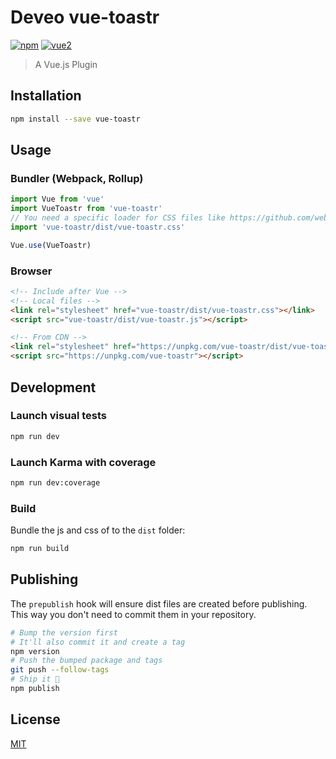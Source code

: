 # Deveo vue-toastr

[![npm](https://img.shields.io/npm/v/vue-toastr.svg)](https://www.npmjs.com/package/vue-toastr) [![vue2](https://img.shields.io/badge/vue-2.x-brightgreen.svg)](https://vuejs.org/)

> A Vue.js Plugin

## Installation

```bash
npm install --save vue-toastr
```

## Usage

### Bundler (Webpack, Rollup)

```js
import Vue from 'vue'
import VueToastr from 'vue-toastr'
// You need a specific loader for CSS files like https://github.com/webpack/css-loader
import 'vue-toastr/dist/vue-toastr.css'

Vue.use(VueToastr)
```

### Browser

```html
<!-- Include after Vue -->
<!-- Local files -->
<link rel="stylesheet" href="vue-toastr/dist/vue-toastr.css"></link>
<script src="vue-toastr/dist/vue-toastr.js"></script>

<!-- From CDN -->
<link rel="stylesheet" href="https://unpkg.com/vue-toastr/dist/vue-toastr.css"></link>
<script src="https://unpkg.com/vue-toastr"></script>
```

## Development

### Launch visual tests

```bash
npm run dev
```

### Launch Karma with coverage

```bash
npm run dev:coverage
```

### Build

Bundle the js and css of to the `dist` folder:

```bash
npm run build
```


## Publishing

The `prepublish` hook will ensure dist files are created before publishing. This
way you don't need to commit them in your repository.

```bash
# Bump the version first
# It'll also commit it and create a tag
npm version
# Push the bumped package and tags
git push --follow-tags
# Ship it 🚀
npm publish
```

## License

[MIT](http://opensource.org/licenses/MIT)
